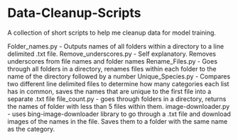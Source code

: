 # Data-Cleanup-Scripts
A collection of short scripts to help me cleanup data for model training.

Folder_names.py - Outputs names of all folders within a directory to a line delimited .txt file. 
Remove_underscores.py - Self explanatory. Removes underscores from file names and folder names
Rename_Files.py - Goes through all folders in a directory, renames files within each folder to the name of the directory followed by a number
Unique_Species.py - Compares two different line delimited files to determine how many categories each list has in common, saves the names that are unique to the first file into a separate .txt file
file_count.py - goes through folders in a directory, returns the names of folder with less than 5 files within them.
image-downloader.py - uses bing-image-downloader library to go through a .txt file and download images of the names in the file. Saves them to a folder with the same name as the category.
